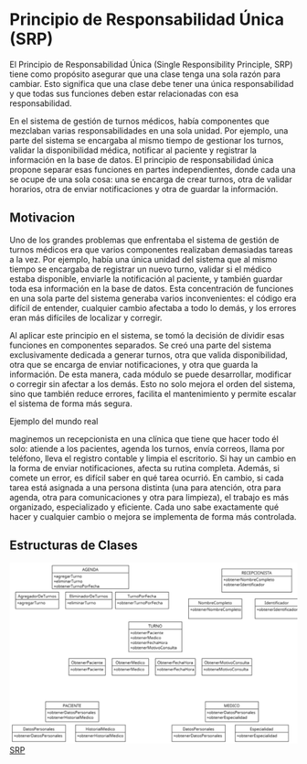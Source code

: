 # Principio de Responsabilidad Única (SRP)

El Principio de Responsabilidad Única (Single Responsibility Principle, SRP) tiene como propósito asegurar que una clase tenga una sola razón para cambiar. 
Esto significa que una clase debe tener una única responsabilidad y que todas sus funciones deben estar relacionadas con esa responsabilidad.

En el sistema de gestión de turnos médicos, había componentes que mezclaban varias responsabilidades en una sola unidad. Por ejemplo, una parte del sistema se encargaba al mismo tiempo de gestionar los turnos, validar la disponibilidad médica, notificar al paciente y registrar la información en la base de datos.
El principio de responsabilidad única propone separar esas funciones en partes independientes, donde cada una se ocupe de una sola cosa: una se encarga de crear turnos, otra de validar horarios, otra de enviar notificaciones y otra de guardar la información.

## Motivacion
Uno de los grandes problemas que enfrentaba el sistema de gestión de turnos médicos era que varios componentes realizaban demasiadas tareas a la vez. Por ejemplo, había una única unidad del sistema que al mismo tiempo se encargaba de registrar un nuevo turno, validar si el médico estaba disponible, enviarle la notificación al paciente, y también guardar toda esa información en la base de datos. Esta concentración de funciones en una sola parte del sistema generaba varios inconvenientes: el código era difícil de entender, cualquier cambio afectaba a todo lo demás, y los errores eran más difíciles de localizar y corregir.

Al aplicar este principio en el sistema, se tomó la decisión de dividir esas funciones en componentes separados. Se creó una parte del sistema exclusivamente dedicada a generar turnos, otra que valida disponibilidad, otra que se encarga de enviar notificaciones, y otra que guarda la información. De esta manera, cada módulo se puede desarrollar, modificar o corregir sin afectar a los demás. Esto no solo mejora el orden del sistema, sino que también reduce errores, facilita el mantenimiento y permite escalar el sistema de forma más segura.

Ejemplo del mundo real

maginemos un recepcionista en una clínica que tiene que hacer todo él solo: atiende a los pacientes, agenda los turnos, envía correos, llama por teléfono, lleva el registro contable y limpia el escritorio. Si hay un cambio en la forma de enviar notificaciones, afecta su rutina completa. Además, si comete un error, es difícil saber en qué tarea ocurrió. En cambio, si cada tarea está asignada a una persona distinta (una para atención, otra para agenda, otra para comunicaciones y otra para limpieza), el trabajo es más organizado, especializado y eficiente. Cada uno sabe exactamente qué hacer y cualquier cambio o mejora se implementa de forma más controlada.

## Estructuras de Clases 

![Solid(SRP)](srp.png)
[SRP](https://drive.google.com/file/d/1E-nwyAp3TQXZsUNR2Pzokvku0YcNTzUQ/view?usp=sharing)
